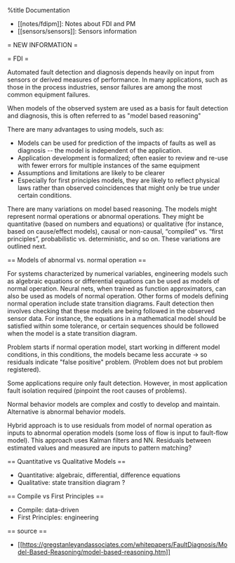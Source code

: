 %title Documentation

- [[notes/fdipm]]: Notes about FDI and PM
- [[sensors/sensors]]: Sensors information

= NEW INFORMATION =

= FDI =

Automated fault detection and diagnosis depends heavily on input from
sensors or derived measures of performance.  In many applications, such as
those in the process industries, sensor failures are among the most common
equipment failures.

 When models of the observed system are used as a basis for fault detection
 and diagnosis, this is often referred to as "model based reasoning"
 
 
There are many advantages to using models, such as:

- Models can be used for prediction of the impacts of faults as well as
  diagnosis -- the model is independent of the application.
- Application development is formalized; often easier to review and re-use
  with fewer errors for multiple instances of the same equipment
- Assumptions and limitations are likely to be clearer
- Especially for first principles models, they are likely to reflect
  physical laws rather than observed coincidences that might only be true
  under certain conditions.

There are many variations on model based reasoning.  The models might
represent normal operations or abnormal operations.  They might be
quantitative (based on numbers and equations) or qualitative (for instance,
based on cause/effect models), causal or non-causal, “compiled” vs. “first
principles”, probabilistic vs. deterministic, and so on.   These variations
are outlined next.


== Models of abnormal vs. normal operation ==

For systems characterized by numerical variables, engineering models such
as algebraic equations or differential equations can be used as models of
normal operation.   Neural nets, when trained as function approximators,
can also be used as models of normal operation.  Other forms of models
defining normal operation include state transition diagrams.  Fault
detection then involves checking that these models are being followed in
the observed sensor data.  For instance, the equations in a mathematical
model should be satisfied within some tolerance, or certain sequences
should be followed when the model is a state transition diagram.  

Problem starts if normal operation model, start working in different model
conditions, in this conditions, the models became less accurate -> so
residuals indicate "false positive" problem. (Problem does not but problem
registered).

Some applications require only fault detection.
However, in most application fault isolation required (pinpoint the root
causes of problems).

Normal behavior models are complex and costly to develop and maintain.
Alternative is abnormal behavior models.


Hybrid approach is to use residuals from model of normal operation as
inputs to abnormal operation models (some loss of flow is input to
fault-flow model). This approach uses Kalman filters and NN. Residuals
between estimated values and measured are inputs to pattern matching?


== Quantitative vs Qualitative Models ==
- Quantitative: algebraic, differential, difference equations
- Qualitative: state transition diagram ?

== Compile vs First Principles ==
- Compile: data-driven
- First Principles: engineering





== source == 
- [[https://gregstanleyandassociates.com/whitepapers/FaultDiagnosis/Model-Based-Reasoning/model-based-reasoning.htm]]

